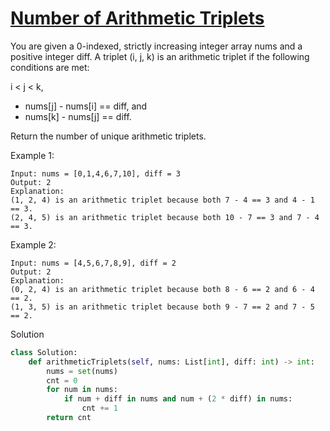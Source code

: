 # [Number of Arithmetic Triplets](https://leetcode.com/problems/number-of-arithmetic-triplets/)

You are given a 0-indexed, strictly increasing integer array nums and a positive integer diff. A triplet (i, j, k) is 
an arithmetic triplet if the following conditions are met:

i < j < k,
- nums[j] - nums[i] == diff, and
- nums[k] - nums[j] == diff.

Return the number of unique arithmetic triplets.

Example 1:
```
Input: nums = [0,1,4,6,7,10], diff = 3
Output: 2
Explanation:
(1, 2, 4) is an arithmetic triplet because both 7 - 4 == 3 and 4 - 1 == 3.
(2, 4, 5) is an arithmetic triplet because both 10 - 7 == 3 and 7 - 4 == 3.
```
Example 2:
```
Input: nums = [4,5,6,7,8,9], diff = 2
Output: 2
Explanation:
(0, 2, 4) is an arithmetic triplet because both 8 - 6 == 2 and 6 - 4 == 2.
(1, 3, 5) is an arithmetic triplet because both 9 - 7 == 2 and 7 - 5 == 2.
```
Solution
```python
class Solution:
    def arithmeticTriplets(self, nums: List[int], diff: int) -> int:
        nums = set(nums)
        cnt = 0
        for num in nums:
            if num + diff in nums and num + (2 * diff) in nums:
                cnt += 1
        return cnt
```